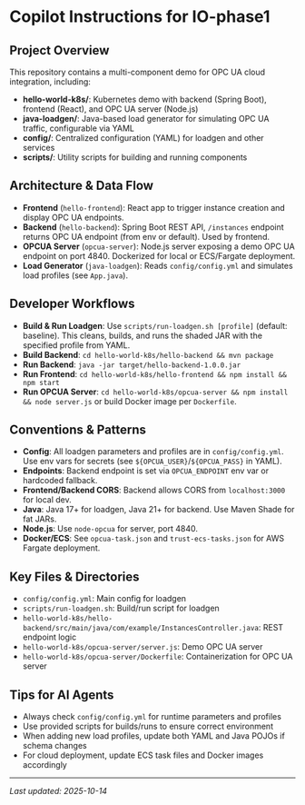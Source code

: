 # Copilot Instructions for IO-phase1

## Project Overview
This repository contains a multi-component demo for OPC UA cloud integration, including:
- **hello-world-k8s/**: Kubernetes demo with backend (Spring Boot), frontend (React), and OPC UA server (Node.js)
- **java-loadgen/**: Java-based load generator for simulating OPC UA traffic, configurable via YAML
- **config/**: Centralized configuration (YAML) for loadgen and other services
- **scripts/**: Utility scripts for building and running components

## Architecture & Data Flow
- **Frontend** (`hello-frontend`): React app to trigger instance creation and display OPC UA endpoints.
- **Backend** (`hello-backend`): Spring Boot REST API, `/instances` endpoint returns OPC UA endpoint (from env or default). Used by frontend.
- **OPCUA Server** (`opcua-server`): Node.js server exposing a demo OPC UA endpoint on port 4840. Dockerized for local or ECS/Fargate deployment.
- **Load Generator** (`java-loadgen`): Reads `config/config.yml` and simulates load profiles (see `App.java`).

## Developer Workflows
- **Build & Run Loadgen**: Use `scripts/run-loadgen.sh [profile]` (default: baseline). This cleans, builds, and runs the shaded JAR with the specified profile from YAML.
- **Build Backend**: `cd hello-world-k8s/hello-backend && mvn package`
- **Run Backend**: `java -jar target/hello-backend-1.0.0.jar`
- **Run Frontend**: `cd hello-world-k8s/hello-frontend && npm install && npm start`
- **Run OPCUA Server**: `cd hello-world-k8s/opcua-server && npm install && node server.js` or build Docker image per `Dockerfile`.

## Conventions & Patterns
- **Config**: All loadgen parameters and profiles are in `config/config.yml`. Use env vars for secrets (see `${OPCUA_USER}`/`${OPCUA_PASS}` in YAML).
- **Endpoints**: Backend endpoint is set via `OPCUA_ENDPOINT` env var or hardcoded fallback.
- **Frontend/Backend CORS**: Backend allows CORS from `localhost:3000` for local dev.
- **Java**: Java 17+ for loadgen, Java 21+ for backend. Use Maven Shade for fat JARs.
- **Node.js**: Use `node-opcua` for server, port 4840.
- **Docker/ECS**: See `opcua-task.json` and `trust-ecs-tasks.json` for AWS Fargate deployment.

## Key Files & Directories
- `config/config.yml`: Main config for loadgen
- `scripts/run-loadgen.sh`: Build/run script for loadgen
- `hello-world-k8s/hello-backend/src/main/java/com/example/InstancesController.java`: REST endpoint logic
- `hello-world-k8s/opcua-server/server.js`: Demo OPC UA server
- `hello-world-k8s/opcua-server/Dockerfile`: Containerization for OPC UA server

## Tips for AI Agents
- Always check `config/config.yml` for runtime parameters and profiles
- Use provided scripts for builds/runs to ensure correct environment
- When adding new load profiles, update both YAML and Java POJOs if schema changes
- For cloud deployment, update ECS task files and Docker images accordingly

---
_Last updated: 2025-10-14_
